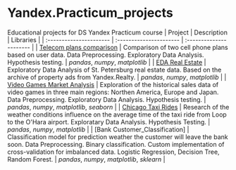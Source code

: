 # Yandex.Practicum_projects
Educational projects for DS Yandex Practicum course
| Project | Description | Libraries |
| :---------------------- | :---------------------- | :---------------------- |
| [Telecom plans comparison](Telecom%20Tariff%20Plans%20Comparison) | Comparison of two cell phone plans based on user data. Data Preprocessing. Exploratory Data Analysis. Hypothesis testing. | *pandas*, *numpy*, *matplotlib* |
| [EDA Real Estate](EDA%20Real%20Estate) | Exploratory Data Analysis of St. Petersburg real estate data. Based on the archive of property ads from Yandex.Realty. | *pandas*, *numpy*, *matplotlib* |
| [Video Games Market Analysis](Video%20Games%20Market%20Analysis) | Exploration of the historical sales data of video games in three main regions: Northen America, Europe and Japan. Data Preprocessing. Exploratory Data Analysis. Hypothesis testing. | *pandas*, *numpy*, *matplotlib*, *seaborn* |
| [Chicago Taxi Rides](Chicago%20Taxi%20Rides) | Research of the weather conditions influence on the average time of the taxi ride from Loop to the O'Hara airport. Exploratary Data Analysis. Hypothesis Testing. | *pandas*, *numpy*, *matplotlib* |
| [Bank Customer_Classification] | Classification model for prediction weather the customer will leave the bank soon. Data Preprocessing. Binary classification. Custom implementation of cross-validation for imbalanced data. Logistic Regression, Decision Tree, Random Forest. |  *pandas*, *numpy*, *matplotlib*, *sklearn* |
